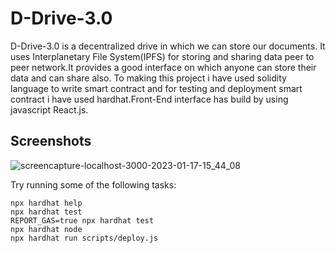 # D-Drive-3.0

D-Drive-3.0 is a decentralized drive in which we can store our documents. It uses Interplanetary File System(IPFS) for storing and sharing data peer to peer network.It provides a good interface on which anyone can store their data and can share also. To making this project i have used solidity language to write smart contract and for testing and deployment smart contract i have used hardhat.Front-End interface has build by using javascript React.js.

## Screenshots
![screencapture-localhost-3000-2023-01-17-15_44_08](https://user-images.githubusercontent.com/86039147/213713625-dc3c3283-dcba-4eea-9406-ee5f2afe268d.png)




Try running some of the following tasks:

```shell
npx hardhat help
npx hardhat test
REPORT_GAS=true npx hardhat test
npx hardhat node
npx hardhat run scripts/deploy.js
```
